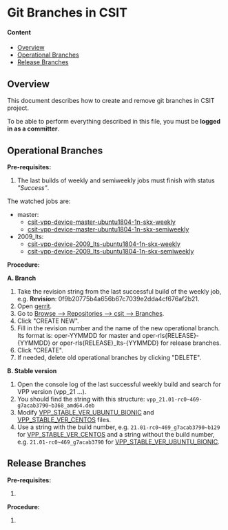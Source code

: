 # Git Branches in CSIT

#### Content

- [Overview](#overview)
- [Operational Branches](#operational-branches)
- [Release Branches](#release-branches)

## Overview

This document describes how to create and remove git branches in CSIT project.

To be able to perform everything described in this file, you must be **logged
in as a committer**.

## Operational Branches

**Pre-requisites:**

1. The last builds of weekly and semiweekly jobs must finish with status
   *"Success"*.

The watched jobs are:

- master:
  - [csit-vpp-device-master-ubuntu1804-1n-skx-weekly](https://jenkins.fd.io/view/csit/job/csit-vpp-device-master-ubuntu1804-1n-skx-weekly)
  - [csit-vpp-device-master-ubuntu1804-1n-skx-semiweekly](https://jenkins.fd.io/view/csit/job/csit-vpp-device-master-ubuntu1804-1n-skx-semiweekly)
- 2009_lts:
  - [csit-vpp-device-2009_lts-ubuntu1804-1n-skx-weekly](https://jenkins.fd.io/view/csit/job/csit-vpp-device-2009_lts-ubuntu1804-1n-skx-weekly)
  - [csit-vpp-device-2009_lts-ubuntu1804-1n-skx-semiweekly](https://jenkins.fd.io/view/csit/job/csit-vpp-device-2009_lts-ubuntu1804-1n-skx-semiweekly)

**Procedure:**

**A. Branch**
1. Take the revision string from the last successful build of the weekly job,
   e.g. **Revision**: 0f9b20775b4a656b67c7039e2dda4cf676af2b21.
1. Open [gerrit](https://gerrit.fd.io/).
1. Go to [Browse --> Repositories --> csit --> Branches](https://gerrit.fd.io/r/admin/repos/csit,branches).
1. Click "CREATE NEW".
1. Fill in the revision number and the name of the new operational branch. Its
   format is: oper-YYMMDD for master and oper-rls{RELEASE}-{YYMMDD} or
   oper-rls{RELEASE}_lts-{YYMMDD} for release branches.
1. Click "CREATE".
1. If needed, delete old operational branches by clicking "DELETE".

**B. Stable version**
1. Open the console log of the last successful weekly build and search for 
   VPP version (vpp_21 ...).
1. You should find the string with this structure:
   `vpp_21.01-rc0~469-g7acab3790~b368_amd64.deb`
1. Modify [VPP_STABLE_VER_UBUNTU_BIONIC](../../VPP_STABLE_VER_UBUNTU_BIONIC)
   and [VPP_STABLE_VER_CENTOS](../../VPP_STABLE_VER_CENTOS) files.
1. Use a string with the build number, e.g. `21.01-rc0~469_g7acab3790~b129`
   for [VPP_STABLE_VER_CENTOS](../../VPP_STABLE_VER_CENTOS) and a string
   without the build number, e.g. `21.01-rc0~469_g7acab3790` for
   [VPP_STABLE_VER_UBUNTU_BIONIC](../../VPP_STABLE_VER_UBUNTU_BIONIC).

## Release Branches

**Pre-requisites:**

1. 

**Procedure:**

1. 
